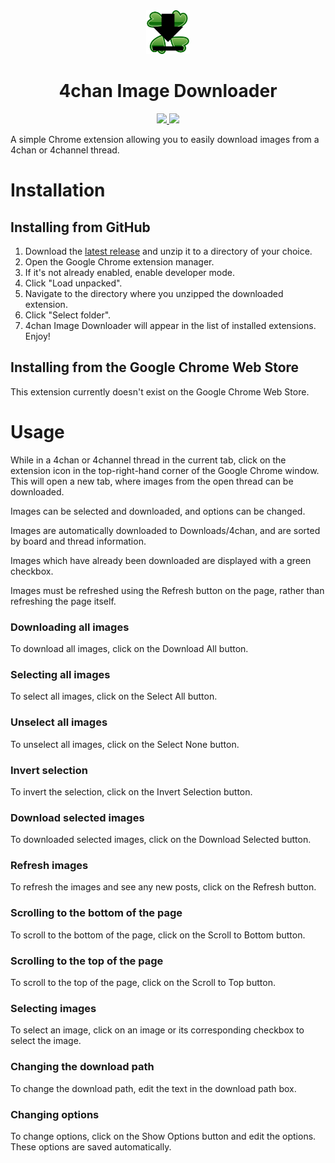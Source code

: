 <div align="center">
    <img src="images/icon1000.png" height="70" width="70" />
    <h1>4chan Image Downloader</h1>
</div>

<p align="center">
    <a href="https://github.com/Ben-H1/4chan-Image-Downloader/releases">
        <img src="https://img.shields.io/github/downloads/Ben-H1/4chan-Image-Downloader/total" />
    </a>
    <a href="">
        <img src="https://img.shields.io/github/languages/code-size/Ben-H1/4chan-Image-Downloader" />
    </a>
</p>

A simple Chrome extension allowing you to easily download images from a 4chan or 4channel thread.

# Installation
## Installing from GitHub
1. Download the [latest release](https://github.com/Ben-H1/4chan-Image-Downloader/releases/latest) and unzip it to a directory of your choice.
2. Open the Google Chrome extension manager.
3. If it's not already enabled, enable developer mode.
4. Click "Load unpacked".
5. Navigate to the directory where you unzipped the downloaded extension.
6. Click "Select folder".
7. 4chan Image Downloader will appear in the list of installed extensions. Enjoy!

## Installing from the Google Chrome Web Store
This extension currently doesn't exist on the Google Chrome Web Store.

# Usage
While in a 4chan or 4channel thread in the current tab, click on the extension icon in the top-right-hand corner of the Google Chrome window. This will open a new tab, where images from the open thread can be downloaded. 

Images can be selected and downloaded, and options can be changed. 

Images are automatically downloaded to Downloads/4chan, and are sorted by board and thread information. 

Images which have already been downloaded are displayed with a green checkbox.

Images must be refreshed using the Refresh button on the page, rather than refreshing the page itself.

### Downloading all images
To download all images, click on the Download All button.

### Selecting all images
To select all images, click on the Select All button.

### Unselect all images
To unselect all images, click on the Select None button.

### Invert selection
To invert the selection, click on the Invert Selection button.

### Download selected images
To downloaded selected images, click on the Download Selected button.

### Refresh images
To refresh the images and see any new posts, click on the Refresh button.

### Scrolling to the bottom of the page
To scroll to the bottom of the page, click on the Scroll to Bottom button.

### Scrolling to the top of the page
To scroll to the top of the page, click on the Scroll to Top button.

### Selecting images
To select an image, click on an image or its corresponding checkbox to select the image.

### Changing the download path
To change the download path, edit the text in the download path box.

### Changing options
To change options, click on the Show Options button and edit the options. These options are saved automatically.

